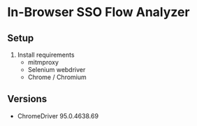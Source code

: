 # In-Browser SSO Flow Analyzer

## Setup

1. Install requirements
   - mitmproxy
   - Selenium webdriver
   - Chrome / Chromium

## Versions

- ChromeDriver 95.0.4638.69
